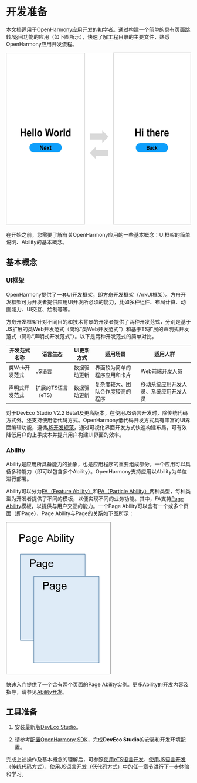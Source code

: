 # 开发准备

本文档适用于OpenHarmony应用开发的初学者。通过构建一个简单的具有页面跳转/返回功能的应用（如下图所示），快速了解工程目录的主要文件，熟悉OpenHarmony应用开发流程。


![zh-cn_image_0000001261809595](figures/zh-cn_image_0000001261809595.png)


在开始之前，您需要了解有关OpenHarmony应用的一些基本概念：UI框架的简单说明、Ability的基本概念。


## 基本概念


### UI框架

OpenHarmony提供了一套UI开发框架，即方舟开发框架（ArkUI框架）。方舟开发框架可为开发者提供应用UI开发所必须的能力，比如多种组件、布局计算、动画能力、UI交互、绘制等等。

方舟开发框架针对不同目的和技术背景的开发者提供了两种开发范式，分别是基于JS扩展的类Web开发范式（简称“类Web开发范式”）和基于TS扩展的声明式开发范式（简称“声明式开发范式”）。以下是两种开发范式的简单对比。

| **开发范式名称** | **语言生态** | **UI更新方式** | **适用场景** | **适用人群** |
| -------- | -------- | -------- | -------- | -------- |
| 类Web开发范式 | JS语言 | 数据驱动更新 | 界面较为简单的程序应用和卡片 | Web前端开发人员 |
| 声明式开发范式 | 扩展的TS语言（eTS） | 数据驱动更新 | 复杂度较大、团队合作度较高的程序 | 移动系统应用开发人员、系统应用开发人员 |

对于DevEco Studio V2.2 Beta1及更高版本，在使用JS语言开发时，除传统代码方式外，还支持使用低代码方式。OpenHarmony低代码开发方式具有丰富的UI界面编辑功能，遵循[JS开发规范](../reference/apis)，通过可视化界面开发方式快速构建布局，可有效降低用户的上手成本并提升用户构建UI界面的效率。


### Ability

Ability是应用所具备能力的抽象，也是应用程序的重要组成部分。一个应用可以具备多种能力（即可以包含多个Ability）。OpenHarmony支持应用以Ability为单位进行部署。

Ability可以分为[FA（Feature Ability）](../../glossary.md#f)和[PA（Particle Ability）](../../glossary.md#p)两种类型，每种类型为开发者提供了不同的模板，以便实现不同的业务功能。其中，FA支持[Page Ability](../ability/fa-pageability.md)模板，以提供与用户交互的能力。一个Page Ability可以含有一个或多个页面（即Page），Page Ability与Page的关系如下图所示：

![zh-cn_image_0000001215206886](figures/zh-cn_image_0000001215206886.png)

快速入门提供了一个含有两个页面的Page Ability实例。更多Ability的开发内容及指导，请参见[Ability开发](../ability/ability-brief.md)。


## 工具准备

1. 安装最新版[DevEco Studio](https://developer.harmonyos.com/cn/develop/deveco-studio#download_beta_openharmony)。

2. 请参考[配置OpenHarmony SDK](https://developer.harmonyos.com/cn/docs/documentation/doc-guides/ohos-setting-up-environment-0000001263160443)，完成**DevEco Studio**的安装和开发环境配置。

完成上述操作及基本概念的理解后，可参照[使用eTS语言开发](start-with-ets.md)、[使用JS语言开发（传统代码方式）](start-with-js.md)、[使用JS语言开发（低代码方式）](start-with-js-low-code.md)中的任一章节进行下一步体验和学习。
